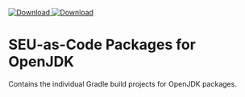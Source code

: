[ ![Download](https://api.bintray.com/packages/seu-as-code/maven/openjdk7/images/download.svg) ](https://bintray.com/seu-as-code/maven/openjdk7/_latestVersion)
[ ![Download](https://api.bintray.com/packages/seu-as-code/maven/openjdk8/images/download.svg) ](https://bintray.com/seu-as-code/maven/openjdk8/_latestVersion)

# SEU-as-Code Packages for OpenJDK

Contains the individual Gradle build projects for OpenJDK packages.

